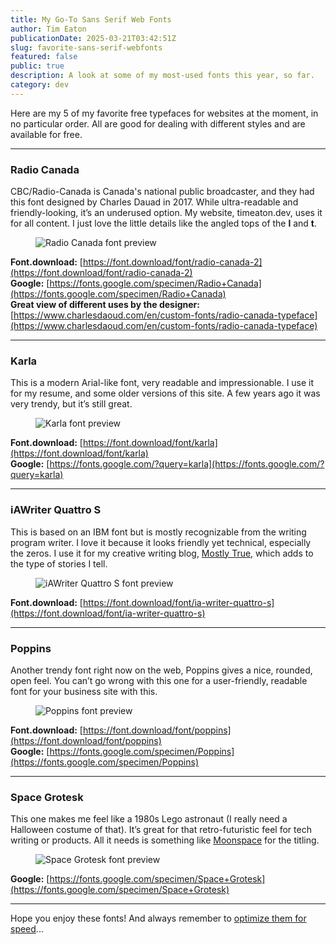 ```yaml
---
title: My Go-To Sans Serif Web Fonts
author: Tim Eaton
publicationDate: 2025-03-21T03:42:51Z
slug: favorite-sans-serif-webfonts
featured: false
public: true
description: A look at some of my most-used fonts this year, so far.
category: dev
---
```


Here are my 5 of my favorite free typefaces for websites at the moment, in no particular order. All are good for dealing with different styles and are available for free.

---

### Radio Canada

CBC/Radio-Canada is Canada's national public broadcaster, and they had this font designed by Charles Dauad in 2017. While ultra-readable and friendly-looking, it’s an underused option. My website, timeaton.dev, uses it for all content. I just love the little details like the angled tops of the <strong>l</strong> and <strong>t</strong>.

<figure>
    <img src="/assets/posts/radio-canada.png" alt="Radio Canada font preview">
</figure>

<strong>Font.download:</strong> [https://font.download/font/radio-canada-2](https://font.download/font/radio-canada-2) <br/>
<strong>Google:</strong> [https://fonts.google.com/specimen/Radio+Canada](https://fonts.google.com/specimen/Radio+Canada) <br/>
<strong>Great view of different uses by the designer:</strong> [https://www.charlesdaoud.com/en/custom-fonts/radio-canada-typeface](https://www.charlesdaoud.com/en/custom-fonts/radio-canada-typeface)

---

### Karla

This is a modern Arial-like font, very readable and impressionable. I use it for my resume, and some older versions of this site. A few years ago it was very trendy, but it’s still great.

<figure>
    <img src="/assets/posts/karla.png" alt="Karla font preview">
</figure>

<strong>Font.download:</strong> [https://font.download/font/karla](https://font.download/font/karla) <br/>
<strong>Google:</strong> [https://fonts.google.com/?query=karla](https://fonts.google.com/?query=karla)

---

### iAWriter Quattro S

This is based on an IBM font but is mostly recognizable from the writing program writer. I love it because it looks friendly yet technical, especially the zeros. I use it for my creative writing blog, <a href="https://mostlytrue.life">Mostly True</a>, which adds to the type of stories I tell.

<figure>
    <img src="/assets/posts/ia-writer.png" alt="iAWriter Quattro S font preview">
</figure>

<strong>Font.download:</strong> [https://font.download/font/ia-writer-quattro-s](https://font.download/font/ia-writer-quattro-s)

---

### Poppins

Another trendy font right now on the web, Poppins gives a nice, rounded, open feel. You can’t go wrong with this one for a user-friendly, readable font for your business site with this.

<figure>
    <img src="/assets/posts/poppins.png" alt="Poppins font preview">
</figure>

<strong>Font.download:</strong> [https://font.download/font/poppins](https://font.download/font/poppins) <br/>
<strong>Google:</strong> [https://fonts.google.com/specimen/Poppins](https://fonts.google.com/specimen/Poppins)

---

### Space Grotesk

This one makes me feel like a 1980s Lego astronaut (I really need a Halloween costume of that). It’s great for that retro-futuristic feel for tech writing or products. All it needs is something like [Moonspace](https://elements.envato.com/moonspace-tech-futuristic-font-ZHEXR4H) for the titling.

<figure>
    <img src="/assets/posts/space-grotesk.png" alt="Space Grotesk font preview">
</figure>

<strong>Google:</strong> [https://fonts.google.com/specimen/Space+Grotesk](https://fonts.google.com/specimen/Space+Grotesk)

---

Hope you enjoy these fonts! And always remember to [optimize them for speed](https://the-sustainable.dev/how-to-load-web-fonts-for-the-best-page-load-performance/)...
